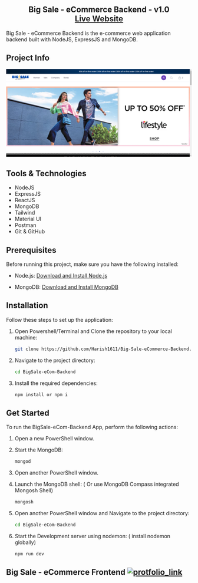 <h2 align="center">
 Big Sale - eCommerce Backend - v1.0<br/>
  <a href="https://big-sale-e-commerce-frontend.vercel.app/" target="_blank">Live Website</a>
</h2>


Big Sale - eCommerce Backend is the e-commerce web application backend built with  NodeJS, ExpressJS and MongoDB.

## Project Info

![HomePage](HomePage.png)

## Tools & Technologies

- NodeJS
- ExpressJS
- ReactJS
- MongoDB
- Tailwind
- Material UI
- Postman
- Git & GitHub


## Prerequisites

Before running this project, make sure you have the following installed:

- Node.js: [Download and Install Node.js](https://nodejs.org/en/download "Node.js Download")

- MongoDB: [Download and Install MongoDB](https://www.mongodb.com/try/download/community "MongoDB Download")

## Installation

Follow these steps to set up the application:

1. Open Powershell/Terminal and Clone the repository to your local machine:

   ```bash
   git clone https://github.com/Harish1611/Big-Sale-eCommerce-Backend.git
   ```

2. Navigate to the project directory:

   ```bash
   cd BigSale-eCom-Backend
   ```

3. Install the required dependencies:

   ```bash
   npm install or npm i
   ```


## Get Started

To run the BigSale-eCom-Backend App, perform the following actions:

1. Open a new PowerShell window.

2. Start the MongoDB:

   ```bash
   mongod
   ```

3. Open another PowerShell window.

4. Launch the MongoDB shell: ( Or use MongoDB Compass integrated Mongosh Shell)

   ```bash
   mongosh
   ```

5. Open another PowerShell window and Navigate to the project directory:

   ```bash
   cd BigSale-eCom-Backend
   ```

6. Start the Development server using nodemon: ( install nodemon globally)

   ```bash
   npm run dev
   ```


## Big Sale - eCommerce Frontend <a href="https://github.com/Harish1611/Big-Sale-eCommerce-Frontend"> <img src="https://github-production-user-asset-6210df.s3.amazonaws.com/99854022/282251352-7447c788-e1c6-463e-ab4b-c567bd9554d4.png"  alt="protfolio_link"  height="16"  /> </a>


 
